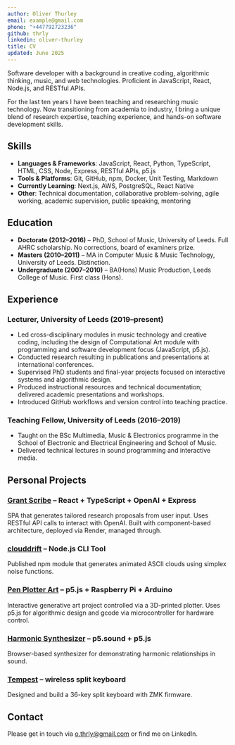 ```yaml
---
author: Oliver Thurley
email: example@gmail.com
phone: "+447792723236"
github: thrly
linkedin: oliver-thurley
title: CV
updated: June 2025
---
```


Software developer with a background in creative coding, algorithmic thinking, music, and web technologies. Proficient in JavaScript, React, Node.js, and RESTful APIs.

For the last ten years I have been teaching and researching music technology. Now transitioning from academia to industry, I bring a unique blend of research expertise, teaching experience, and hands-on software development skills.

## Skills

- **Languages & Frameworks**: JavaScript, React, Python, TypeScript, HTML, CSS, Node, Express, RESTful APIs, p5.js
- **Tools & Platforms**: Git, GitHub, npm, Docker, Unit Testing, Markdown
- **Currently Learning**: Next.js, AWS, PostgreSQL, React Native
- **Other**: Technical documentation, collaborative problem-solving, agile working, academic supervision, public speaking, mentoring

## Education

- **Doctorate (2012–2016)** – PhD, School of Music, University of Leeds. Full AHRC scholarship. No corrections, board of examiners prize.
- **Masters (2010–2011)** – MA in Computer Music & Music Technology, University of Leeds. Distinction.
- **Undergraduate (2007–2010)** – BA(Hons) Music Production, Leeds College of Music. First class (Hons).

## Experience

### Lecturer, University of Leeds (2019–present)

- Led cross-disciplinary modules in music technology and creative coding, including the design of Computational Art module with programming and software development focus (JavaScript, p5.js).
- Conducted research resulting in publications and presentations at international conferences.
- Supervised PhD students and final-year projects focused on interactive systems and algorithmic design.
- Produced instructional resources and technical documentation; delivered academic presentations and workshops.
- Introduced GitHub workflows and version control into teaching practice.

### Teaching Fellow, University of Leeds (2016–2019)

- Taught on the BSc Multimedia, Music & Electronics programme in the School of Electronic and Electrical Engineering and School of Music.
- Delivered technical lectures in sound programming and interactive media.

## Personal Projects

### [Grant Scribe](https://github.com/thrly) – React + TypeScript + OpenAI + Express

SPA that generates tailored research proposals from user input. Uses RESTful API calls to interact with OpenAI. Built with component-based architecture, deployed via Render, managed through.

### [clouddrift](https://github.com/thrly) – Node.js CLI Tool

Published npm module that generates animated ASCII clouds using simplex noise functions.

### [Pen Plotter Art](https://github.com/thrly) – p5.js + Raspberry Pi + Arduino

Interactive generative art project controlled via a 3D-printed plotter. Uses p5.js for algorithmic design and gcode via microcontroller for hardware control.

### [Harmonic Synthesizer](https://github.com/thrly) – p5.sound + p5.js

Browser-based synthesizer for demonstrating harmonic relationships in sound.

### [Tempest](https://github.com/thrly) – wireless split keyboard

Designed and build a 36-key split keyboard with ZMK firmware.

## Contact

Please get in touch via o.thrly@gmail.com or find me on LinkedIn.
